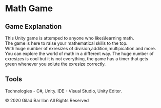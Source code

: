 # Math Game

## Game Explanation
This Unity game is attemped to anyone who likes\learning math.  
The game is here to raise your mathematical skills to the top.  
With huge number of exresizes of division,addition,multipication and more.  
You can explore the world of math in a different way.
The huge number of exresizes is cool but it is not everything, the game has a timer that gets green whenever you solute the exresize correctly.  

## Tools
Technologies - C#, Unity.
IDE - Visual Studio, Unity Editor. 


© 2020 Gilad Bar Ilan All Rights Reserved



